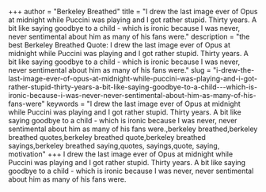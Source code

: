 +++
author = "Berkeley Breathed"
title = "I drew the last image ever of Opus at midnight while Puccini was playing and I got rather stupid. Thirty years. A bit like saying goodbye to a child - which is ironic because I was never, never sentimental about him as many of his fans were."
description = "the best Berkeley Breathed Quote: I drew the last image ever of Opus at midnight while Puccini was playing and I got rather stupid. Thirty years. A bit like saying goodbye to a child - which is ironic because I was never, never sentimental about him as many of his fans were."
slug = "i-drew-the-last-image-ever-of-opus-at-midnight-while-puccini-was-playing-and-i-got-rather-stupid-thirty-years-a-bit-like-saying-goodbye-to-a-child---which-is-ironic-because-i-was-never-never-sentimental-about-him-as-many-of-his-fans-were"
keywords = "I drew the last image ever of Opus at midnight while Puccini was playing and I got rather stupid. Thirty years. A bit like saying goodbye to a child - which is ironic because I was never, never sentimental about him as many of his fans were.,berkeley breathed,berkeley breathed quotes,berkeley breathed quote,berkeley breathed sayings,berkeley breathed saying,quotes, sayings,quote, saying, motivation"
+++
I drew the last image ever of Opus at midnight while Puccini was playing and I got rather stupid. Thirty years. A bit like saying goodbye to a child - which is ironic because I was never, never sentimental about him as many of his fans were.
